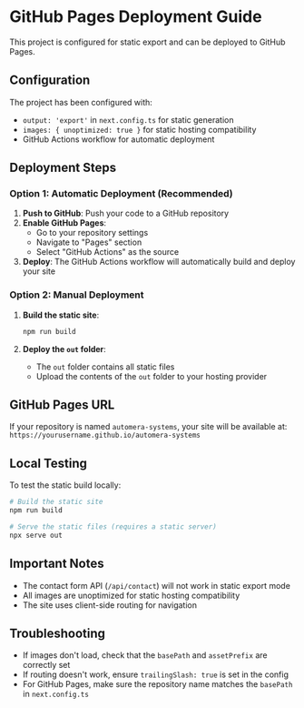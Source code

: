 # GitHub Pages Deployment Guide

This project is configured for static export and can be deployed to GitHub Pages.

## Configuration

The project has been configured with:

- `output: 'export'` in `next.config.ts` for static generation
- `images: { unoptimized: true }` for static hosting compatibility
- GitHub Actions workflow for automatic deployment

## Deployment Steps

### Option 1: Automatic Deployment (Recommended)

1. **Push to GitHub**: Push your code to a GitHub repository
2. **Enable GitHub Pages**:
   - Go to your repository settings
   - Navigate to "Pages" section
   - Select "GitHub Actions" as the source
3. **Deploy**: The GitHub Actions workflow will automatically build and deploy your site

### Option 2: Manual Deployment

1. **Build the static site**:

   ```bash
   npm run build
   ```

2. **Deploy the `out` folder**:
   - The `out` folder contains all static files
   - Upload the contents of the `out` folder to your hosting provider

## GitHub Pages URL

If your repository is named `automera-systems`, your site will be available at:
`https://yourusername.github.io/automera-systems`

## Local Testing

To test the static build locally:

```bash
# Build the static site
npm run build

# Serve the static files (requires a static server)
npx serve out
```

## Important Notes

- The contact form API (`/api/contact`) will not work in static export mode
- All images are unoptimized for static hosting compatibility
- The site uses client-side routing for navigation

## Troubleshooting

- If images don't load, check that the `basePath` and `assetPrefix` are correctly set
- If routing doesn't work, ensure `trailingSlash: true` is set in the config
- For GitHub Pages, make sure the repository name matches the `basePath` in `next.config.ts`
